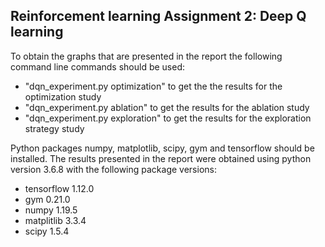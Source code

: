 ## Reinforcement learning Assignment 2: Deep Q learning
To obtain the graphs that are presented in the report the following command line commands should be used:

- "dqn_experiment.py optimization" to get the the results for the optimization study
- "dqn_experiment.py ablation" to get the results for the ablation study
- "dqn_experiment.py exploration" to get the results for the exploration strategy study


Python packages numpy, matplotlib, scipy, gym and tensorflow should be installed. The results presented in the report were obtained using python version 3.6.8 with the following package versions:

- tensorflow 1.12.0
- gym 0.21.0
- numpy 1.19.5
- matplitlib 3.3.4
- scipy 1.5.4
